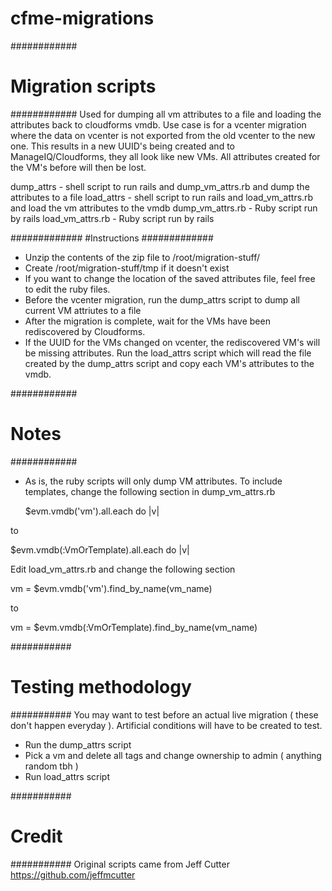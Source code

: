 # cfme-migrations
############
# Migration scripts
############
Used for dumping all vm attributes to a file and loading the attributes back to cloudforms vmdb.
Use case is for a vcenter migration where the data on vcenter is not exported from the old vcenter to the new one.
This results in a new UUID's being created and to ManageIQ/Cloudforms, they all look like new VMs. All attributes created for
the VM's before will then be lost. 

dump\_attrs - shell script to run rails and dump\_vm\_attrs.rb and dump the attributes to a file
load\_attrs - shell script to run rails and load\_vm\_attrs.rb and load the vm attributes to the vmdb
dump\_vm\_attrs.rb - Ruby script run by rails
load\_vm\_attrs.rb - Ruby script run by rails

#############
#Instructions
#############
- Unzip the contents of the zip file to /root/migration-stuff/
- Create /root/migration-stuff/tmp if it doesn't exist
- If you want to change the location of the saved attributes file, feel free to edit the ruby files.
- Before the vcenter migration, run the dump\_attrs script to dump all current VM attriutes to a file
- After the migration is complete, wait for the VMs have been rediscovered by Cloudforms. 
- If the UUID for the VMs changed on vcenter, the rediscovered VM's will be missing attributes. Run the load\_attrs
  script which will read the file created by the dump\_attrs script and copy each VM's attributes to the vmdb.

############
# Notes
############
- As is, the ruby scripts will only dump VM attributes. To include templates, change the following section in dump\_vm\_attrs.rb

  $evm.vmdb('vm').all.each do |v|

to

  $evm.vmdb(:VmOrTemplate).all.each do |v|

Edit load\_vm\_attrs.rb and change the following section

  vm = $evm.vmdb('vm').find\_by\_name(vm\_name)

to

 vm = $evm.vmdb(:VmOrTemplate).find\_by\_name(vm\_name)

###########
# Testing methodology
###########
You may want to test before an actual live migration ( these don't happen everyday ).
Artificial conditions will have to be created to test.
- Run the dump\_attrs script
- Pick a vm and delete all tags and change ownership to admin ( anything random tbh )
- Run load\_attrs script

###########
# Credit
###########
Original scripts came from Jeff Cutter https://github.com/jeffmcutter
